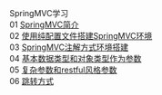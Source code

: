 SpringMVC学习  
01 [SpringMVC简介](https://github.com/HelloKittycoder/JavaWebLearning/tree/master/FrameworkPre/springmvc-study/demo)  
02 [使用纯配置文件搭建SpringMVC环境](https://github.com/HelloKittycoder/JavaWebLearning/tree/master/FrameworkPre/springmvc-study/springmvc01)  
03 [SpringMVC注解方式环境搭建](https://github.com/HelloKittycoder/JavaWebLearning/tree/master/FrameworkPre/springmvc-study/springmvc02)  
04 [基本数据类型和对象类型作为参数](https://github.com/HelloKittycoder/JavaWebLearning/tree/master/FrameworkPre/springmvc-study/springmvc03)  
05 [复杂参数和restful风格参数](https://github.com/HelloKittycoder/JavaWebLearning/commit/a632fecb8028d90b3e95e2954c35845a540f3eb6)  
06 [跳转方式](https://github.com/HelloKittycoder/JavaWebLearning/tree/master/FrameworkPre/springmvc-study/springmvc05)

